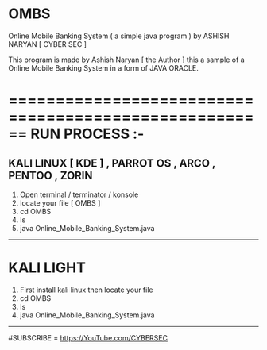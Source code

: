 # OMBS
Online Mobile Banking System ( a simple java program ) by ASHISH NARYAN [ CYBER SEC ]

This program is made by Ashish Naryan [ the Author ]
this a sample of a Online Mobile Banking System in a form of JAVA ORACLE.

======================================================
RUN PROCESS :-
======================================================

KALI LINUX [ KDE ] , PARROT OS , ARCO , PENTOO , ZORIN 
------------------------------------------------------
1. Open terminal / terminator / konsole
2. locate your file [ OMBS ]
3. cd OMBS
4. ls
5. java Online_Mobile_Banking_System.java
------------------------------------------------------

KALI LIGHT 
======================================================
1. First install kali linux then locate your file
2. cd OMBS
3. ls
4. java Online_Mobile_Banking_System.java

------------------------------------------------------

#SUBSCRIBE = https://YouTube.com/CYBERSEC
